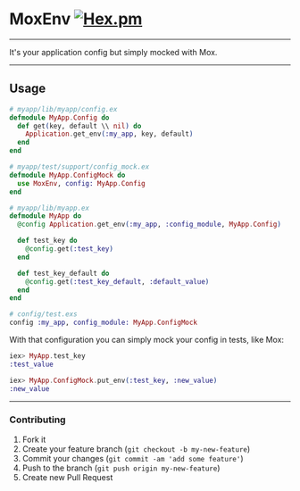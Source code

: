 # MoxEnv [![Hex.pm](https://img.shields.io/hexpm/v/mox_env.svg)](https://hex.pm/packages/mox_env)

---

It's your application config but simply mocked with Mox.

---

## Usage

```elixir
# myapp/lib/myapp/config.ex
defmodule MyApp.Config do
  def get(key, default \\ nil) do
    Application.get_env(:my_app, key, default)
  end
end

# myapp/test/support/config_mock.ex
defmodule MyApp.ConfigMock do
  use MoxEnv, config: MyApp.Config
end

# myapp/lib/myapp.ex
defmodule MyApp do
  @config Application.get_env(:my_app, :config_module, MyApp.Config)

  def test_key do
    @config.get(:test_key)
  end

  def test_key_default do
    @config.get(:test_key_default, :default_value)
  end
end

# config/test.exs
config :my_app, config_module: MyApp.ConfigMock
```

With that configuration you can simply mock your config in tests, like Mox:

```elixir
iex> MyApp.test_key
:test_value

iex> MyApp.ConfigMock.put_env(:test_key, :new_value)
:new_value
```

---

### Contributing

1. Fork it
2. Create your feature branch (`git checkout -b my-new-feature`)
3. Commit your changes (`git commit -am 'add some feature'`)
4. Push to the branch (`git push origin my-new-feature`)
5. Create new Pull Request
